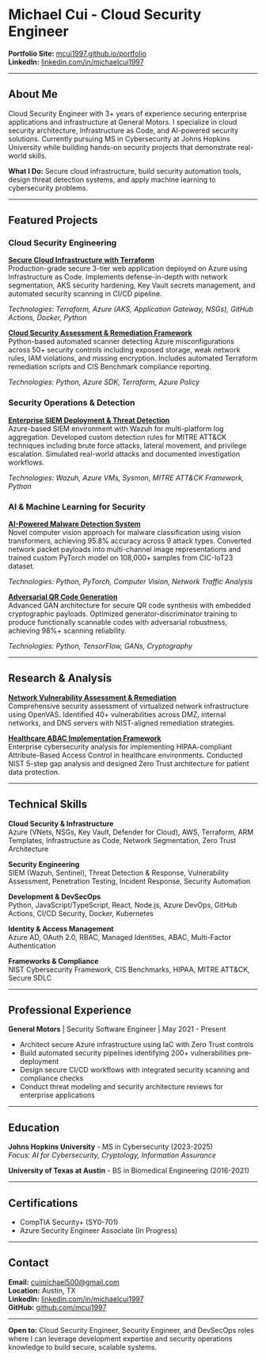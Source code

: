 # Michael Cui - Cloud Security Engineer

**Portfolio Site:** [mcui1997.github.io/portfolio](https://mcui1997.github.io/portfolio/)  
**LinkedIn:** [linkedin.com/in/michaelcui1997](https://www.linkedin.com/in/michaelcui1997)

---

## About Me

Cloud Security Engineer with 3+ years of experience securing enterprise applications and infrastructure at General Motors. I specialize in cloud security architecture, Infrastructure as Code, and AI-powered security solutions. Currently pursuing MS in Cybersecurity at Johns Hopkins University while building hands-on security projects that demonstrate real-world skills.

**What I Do:** Secure cloud infrastructure, build security automation tools, design threat detection systems, and apply machine learning to cybersecurity problems.

---

## Featured Projects

### Cloud Security Engineering

**[Secure Cloud Infrastructure with Terraform](https://github.com/mcui1997/secure-cloud-infra)**  
Production-grade secure 3-tier web application deployed on Azure using Infrastructure as Code. Implements defense-in-depth with network segmentation, AKS security hardening, Key Vault secrets management, and automated security scanning in CI/CD pipeline.

*Technologies: Terraform, Azure (AKS, Application Gateway, NSGs), GitHub Actions, Docker, Python*

**[Cloud Security Assessment & Remediation Framework](https://github.com/mcui1997/cloud-sec-scanner)**  
Python-based automated scanner detecting Azure misconfigurations across 50+ security controls including exposed storage, weak network rules, IAM violations, and missing encryption. Includes automated Terraform remediation scripts and CIS Benchmark compliance reporting.

*Technologies: Python, Azure SDK, Terraform, Azure Policy*

### Security Operations & Detection

**[Enterprise SIEM Deployment & Threat Detection](https://github.com/mcui1997/azure-siem-lab)**  
Azure-based SIEM environment with Wazuh for multi-platform log aggregation. Developed custom detection rules for MITRE ATT&CK techniques including brute force attacks, lateral movement, and privilege escalation. Simulated real-world attacks and documented investigation workflows.

*Technologies: Wazuh, Azure VMs, Sysmon, MITRE ATT&CK Framework, Python*

### AI & Machine Learning for Security

**[AI-Powered Malware Detection System](https://github.com/mcui1997/vision-transformer)**  
Novel computer vision approach for malware classification using vision transformers, achieving 95.8% accuracy across 9 attack types. Converted network packet payloads into multi-channel image representations and trained custom PyTorch model on 108,000+ samples from CIC-IoT23 dataset.

*Technologies: Python, PyTorch, Computer Vision, Network Traffic Analysis*

**[Adversarial QR Code Generation](https://github.com/mcui1997/qr-gan)**  
Advanced GAN architecture for secure QR code synthesis with embedded cryptographic payloads. Optimized generator-discriminator training to produce functionally scannable codes with adversarial robustness, achieving 98%+ scanning reliability.

*Technologies: Python, TensorFlow, GANs, Cryptography*

---

## Research & Analysis

**[Network Vulnerability Assessment & Remediation](https://github.com/mcui1997/network-vulnerability-analysis)**  
Comprehensive security assessment of virtualized network infrastructure using OpenVAS. Identified 40+ vulnerabilities across DMZ, internal networks, and DNS servers with NIST-aligned remediation strategies.

**[Healthcare ABAC Implementation Framework](https://github.com/mcui1997/hippa-nist-gap-analysis)**  
Enterprise cybersecurity analysis for implementing HIPAA-compliant Attribute-Based Access Control in healthcare environments. Conducted NIST 5-step gap analysis and designed Zero Trust architecture for patient data protection.

---

## Technical Skills

**Cloud Security & Infrastructure**  
Azure (VNets, NSGs, Key Vault, Defender for Cloud), AWS, Terraform, ARM Templates, Infrastructure as Code, Network Segmentation, Zero Trust Architecture

**Security Engineering**  
SIEM (Wazuh, Sentinel), Threat Detection & Response, Vulnerability Assessment, Penetration Testing, Incident Response, Security Automation

**Development & DevSecOps**  
Python, JavaScript/TypeScript, React, Node.js, Azure DevOps, GitHub Actions, CI/CD Security, Docker, Kubernetes

**Identity & Access Management**  
Azure AD, OAuth 2.0, RBAC, Managed Identities, ABAC, Multi-Factor Authentication

**Frameworks & Compliance**  
NIST Cybersecurity Framework, CIS Benchmarks, HIPAA, MITRE ATT&CK, Secure SDLC

---

## Professional Experience

**General Motors** | Security Software Engineer | May 2021 - Present  
- Architect secure Azure infrastructure using IaC with Zero Trust controls
- Build automated security pipelines identifying 200+ vulnerabilities pre-deployment
- Design secure CI/CD workflows with integrated security scanning and compliance checks
- Conduct threat modeling and security architecture reviews for enterprise applications

---

## Education

**Johns Hopkins University** - MS in Cybersecurity (2023-2025)  
*Focus: AI for Cybersecurity, Cryptology, Information Assurance*

**University of Texas at Austin** - BS in Biomedical Engineering (2016-2021)

---

## Certifications

- CompTIA Security+ (SY0-701)
- Azure Security Engineer Associate (In Progress)

---

## Contact

**Email:** cuimichael500@gmail.com  
**Location:** Austin, TX  
**LinkedIn:** [linkedin.com/in/michaelcui1997](https://www.linkedin.com/in/michaelcui1997)  
**GitHub:** [github.com/mcui1997](https://github.com/mcui1997)

---

**Open to:** Cloud Security Engineer, Security Engineer, and DevSecOps roles where I can leverage development expertise and security operations knowledge to build secure, scalable systems.
